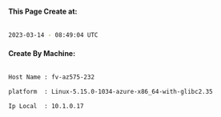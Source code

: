 
   
#### This Page Create at:

```bash

2023-03-14 - 08:49:04 UTC

```

#### Create By Machine:

```bash

Host Name : fv-az575-232

platform  : Linux-5.15.0-1034-azure-x86_64-with-glibc2.35

Ip Local  : 10.1.0.17

```

